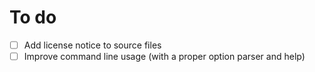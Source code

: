 # To do
- [ ] Add license notice to source files
- [ ] Improve command line usage (with a proper option parser and help)
